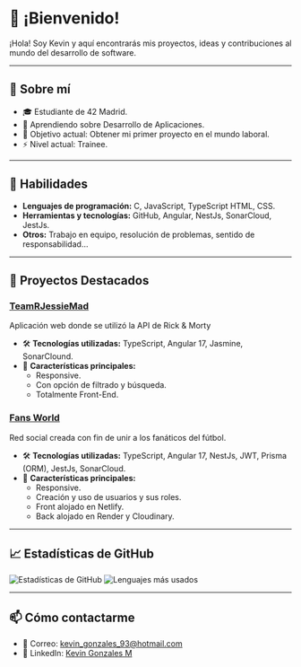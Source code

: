 # 👋 ¡Bienvenido!

¡Hola! Soy Kevin y aquí encontrarás mis proyectos, ideas y contribuciones al mundo del desarrollo de software.

---

## 🌟 Sobre mí

- 🎓 Estudiante de 42 Madrid.
- 🌱 Aprendiendo sobre Desarrollo de Aplicaciones.
- 🎯 Objetivo actual: Obtener mi primer proyecto en el mundo laboral.
- ⚡ Nivel actual: Trainee.

---

## 🚀 Habilidades

- **Lenguajes de programación:** C, JavaScript, TypeScript HTML, CSS.
- **Herramientas y tecnologías:** GitHub, Angular, NestJs, SonarCloud, JestJs.
- **Otros:** Trabajo en equipo, resolución de problemas, sentido de responsabilidad...

---

## 📂 Proyectos Destacados

### [TeamRJessieMad](https://github.com/isdi-coders-2023/TeamR-Jessie-202401-mad)

Aplicación web donde se utilizó la API de Rick & Morty

- 🛠 **Tecnologías utilizadas:** TypeScript, Angular 17, Jasmine, SonarClound.
- 📌 **Características principales:**
  - Responsive.
  - Con opción de filtrado y búsqueda.
  - Totalmente Front-End.

### [Fans World](https://github.com/Kevgonz93/Fans-World.git)

Red social creada con fin de unir a los fanáticos del fútbol.

- 🛠 **Tecnologías utilizadas:** TypeScript, Angular 17, NestJs, JWT, Prisma (ORM), JestJs, SonarCloud.
- 📌 **Características principales:**
  - Responsive.
  - Creación y uso de usuarios y sus roles.
  - Front alojado en Netlify.
  - Back alojado en Render y Cloudinary.

---

## 📈 Estadísticas de GitHub

![Estadísticas de GitHub](https://github-readme-stats.vercel.app/api?username=Kevgonz93&show_icons=true&theme=radical)
![Lenguajes más usados](https://github-readme-stats.vercel.app/api/top-langs/?username=Kevgonz93&layout=compact&theme=radical)

---

## 📫 Cómo contactarme

- 📧 Correo: kevin_gonzales_93@hotmail.com
- 💼 LinkedIn: [Kevin Gonzales M](www.linkedin.com/in/kevgonzdeveloper)
